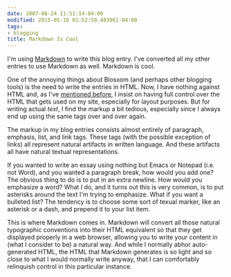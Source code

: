 ```yaml
---
date: 2007-06-24 11:51:14-04:00
modified: 2015-05-16 01:52:59.483961-04:00
tags:
- blogging
title: Markdown Is Cool
---
```


I'm using [Markdown][1] to write this blog entry. I've converted all my
other entries to use Markdown as well. Markdown is cool.

One of the annoying things about Blosxom (and perhaps other blogging tools)
is the need to write the entries in HTML. Now, I have nothing against HTML
and, as I've [mentioned before][2], I insist on having full control over the
HTML that gets used on my site, especially for layout purposes. But for
writing actual *text*, I find the markup a bit tedious, especially since I
always end up using the same tags over and over again.

The markup in my blog entries consists almost entirely of paragraph,
emphasis, list, and link tags. These tags (with the possible exception
of links) all represent natural artifacts in written language. And
these artifacts all have natural textual representations.

If you wanted to write an essay using nothing but Emacs or Notepad
(i.e. not Word), and you wanted a paragraph break, how would you add
one? The obvious thing to do is to put in an extra newline. How would
you emphasize a word? What *I* do, and it turns out this is very
common, is to put asterisks around the text I'm trying to
emphasize. What if you want a bulleted list? The tendency is to choose
some sort of texual marker, like an asterisk or a dash, and prepend it
to your list item.

This is where Markdown comes in. Markdown will convert all those
natural typographic conventions into their HTML equivalent so that
they get displayed properly in a web browser, allowing you to write
your content in (what I consider to be) a natural way. And while I
normally abhor auto-generated HTML, the HTML that Markdown generates
is so light and so close to what I would normally write anyway, that I
can comfortably relinquish control in this particular instance.

[1]: http://daringfireball.net/projects/markdown/
[2]: /design-notes

